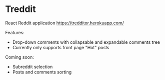 # Treddit
React Reddit application
https://tredditor.herokuapp.com/

Features: 
  - Drop-down comments with collapsable and expandable comments tree
  - Currently only supports front page "Hot" posts

Coming soon: 
  - Subreddit selection
  - Posts and comments sorting
